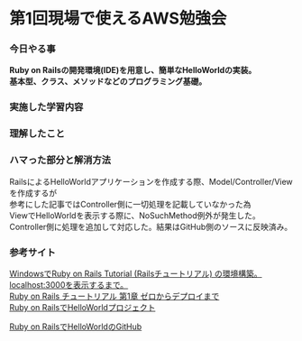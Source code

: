 # 第1回現場で使えるAWS勉強会

### 今日やる事
**Ruby on Railsの開発環境(IDE)を用意し、簡単なHelloWorldの実装。**  
**基本型、クラス、メソッドなどのプログラミング基礎。**

### 実施した学習内容

### 理解したこと

### ハマった部分と解消方法
RailsによるHelloWorldアプリケーションを作成する際、Model/Controller/Viewを作成するが  
参考にした記事ではController側に一切処理を記載していなかった為  
ViewでHelloWorldを表示する際に、NoSuchMethod例外が発生した。  
Controller側に処理を追加して対応した。結果はGitHub側のソースに反映済み。

### 参考サイト
[WindowsでRuby on Rails Tutorial (Railsチュートリアル) の環境構築。localhost:3000を表示するまで。](https://azumayuri.hatenablog.com/entry/2018/08/08/034005)  
[Ruby on Rails チュートリアル 第1章 ゼロからデプロイまで](https://railstutorial.jp/chapters/beginning?version=5.1#sec-installing_rails)  
[Ruby on RailsでHelloWorldプロジェクト](https://qiita.com/Knoth/items/8627c33fcd926ff014a4)  
  
[Ruby on RailsでHelloWorldのGitHub](https://github.com/koujienami/HelloWorld)